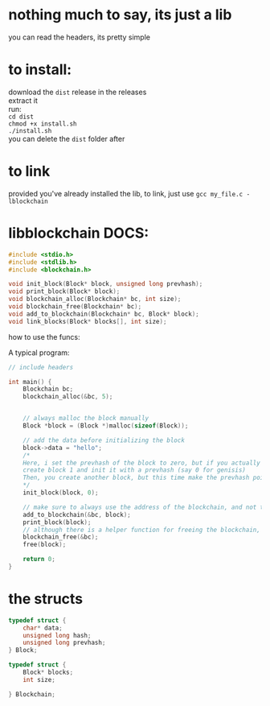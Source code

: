 # nothing much to say, its just a lib<br>

you can read the headers, its pretty simple<br>

# to install:<br>

download the `dist` release in the releases<br>
extract it<br>
run:<br>
`cd dist`<br>
`chmod +x install.sh`<br>
`./install.sh`<br>
you can delete the `dist` folder after<br>

# to link<br>
provided you've already installed the lib, to link, just use `gcc my_file.c -lblockchain`



# libblockchain DOCS:<br>

``` c
#include <stdio.h>
#include <stdlib.h>
#include <blockchain.h>

void init_block(Block* block, unsigned long prevhash);
void print_block(Block* block);
void blockchain_alloc(Blockchain* bc, int size);
void blockchain_free(Blockchain* bc);
void add_to_blockchain(Blockchain* bc, Block* block);
void link_blocks(Block* blocks[], int size);
```

how to use the funcs:<br>

A typical program:<br>

```c
// include headers

int main() {
    Blockchain bc;
    blockchain_alloc(&bc, 5);


    // always malloc the block manually
    Block *block = (Block *)malloc(sizeof(Block));

    // add the data before initializing the block
    block->data = "hello";
    /*
    Here, i set the prevhash of the block to zero, but if you actually want to link two blocks you would:
    create block 1 and init it with a prevhash (say 0 for genisis)
    Then, you create another block, but this time make the prevhash point to the hash of block1 (block1->prevhash)
    */
    init_block(block, 0);

    // make sure to always use the address of the blockchain, and not the blockchain directly. not for the block though
    add_to_blockchain(&bc, block);
    print_block(block);
    // although there is a helper function for freeing the blockchain, there is no helper for freeing the block. i will work on that later
    blockchain_free(&bc);
    free(block);

    return 0;
}
```

# the structs
```c
typedef struct {
    char* data;
    unsigned long hash;
    unsigned long prevhash;
} Block;

typedef struct {
    Block* blocks;
    int size;

} Blockchain;

```
